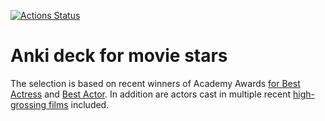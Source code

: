 [![Actions Status](https://github.com/nordstrand/anki-moviestars/workflows/build-deck/badge.svg)](https://github.com/nordstrand/anki-moviestars/actions)
# Anki deck for movie stars

The selection is based on recent winners of Academy Awards [for Best Actress](https://en.wikipedia.org/wiki/Academy_Award_for_Best_Actress) and [Best Actor](https://en.wikipedia.org/wiki/Academy_Award_for_Best_Actor). In addition are actors cast in multiple recent [high-grossing films](https://en.wikipedia.org/wiki/List_of_highest-grossing_films) included.